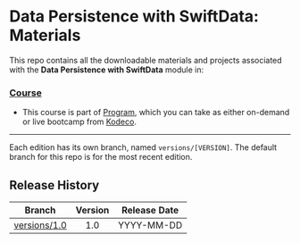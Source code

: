 # Data Persistence with SwiftData: Materials



This repo contains all the downloadable materials and projects associated with the **Data Persistence with SwiftData** module in:

### [Course](https://www.kodeco.com/library)

- This course is part of [Program](https://www.kodeco.com), which you can take as either on-demand or live bootcamp from [Kodeco](https://www.kodeco.com).

--- 

Each edition has its own branch, named `versions/[VERSION]`. The default branch for this repo is for the most recent edition.

## Release History

| Branch                                                                                  | Version | Release Date |
| --------------------------------------------------------------------------------------- |:-------:|:------------:|
| [versions/1.0](https://github.com/kodecocodes/m3-isd-materials/tree/versions/1.0) | 1.0     | YYYY-MM-DD   |
